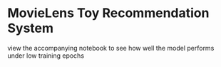 # MovieLens Toy Recommendation System 
view the accompanying notebook to see how well the model performs under low training epochs
